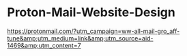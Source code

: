 # Proton-Mail-Website-Design
https://protonmail.com/?utm_campaign=ww-all-mail-gro_aff-tune&amp;utm_medium=link&amp;utm_source=aid-1469&amp;utm_content=7
